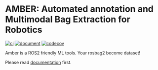 # AMBER: Automated annotation and Multimodal Bag Extraction for Robotics

[![ci](https://github.com/hakuturu583/amber/actions/workflows/pytest.yaml/badge.svg)](https://github.com/hakuturu583/amber/actions/workflows/pytest.yaml)
[![document](https://github.com/hakuturu583/amber/actions/workflows/document.yaml/badge.svg)](https://github.com/hakuturu583/amber/actions/workflows/document.yaml)
[![codecov](https://codecov.io/gh/hakuturu583/amber/branch/master/graph/badge.svg?token=YSVVHIBDEQ)](https://codecov.io/gh/hakuturu583/amber)

Amber is a ROS2 friendly ML tools.
Your rosbag2 become dataset!

Please read [documentation](https://hakuturu583.github.io/amber/) first.
